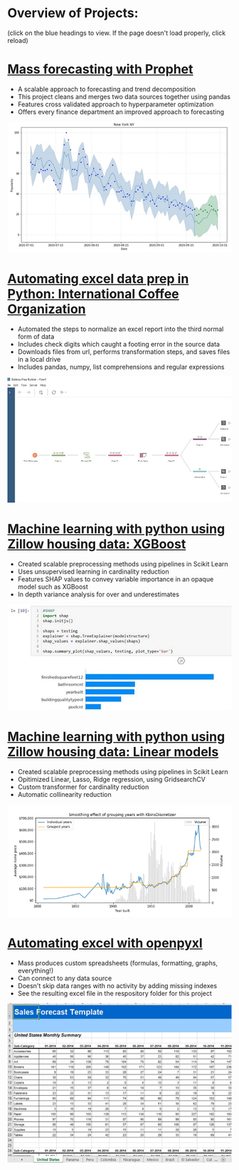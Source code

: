 # Overview of Projects:
(click on the blue headings to view. If the page doesn't load properly, click reload)

# [Mass forecasting with Prophet](https://github.com/radarreed/Forecasting-with-FB-Prophet/blob/main/Prophet_forecasting.ipynb)
* A scalable approach to forecasting and trend decomposition
* This project cleans and merges two data sources together using pandas
* Features cross validated approach to hyperparameter optimization
* Offers every finance department an improved approach to forecasting

![](/images/prophetgraph.JPG)

# [Automating excel data prep in Python: International Coffee Organization](https://github.com/radarreed/Automating_excel_data_prep/blob/master/Automating_excel_tasks.ipynb)
* Automated the steps to normalize an excel report into the third normal form of data
* Includes check digits which caught a footing error in the source data
* Downloads files from url, performs transformation steps, and saves files in a local drive
* Includes pandas, numpy, list comprehensions and regular expressions

![](/images/Tableau_prep.JPG)

# [Machine learning with python using Zillow housing data: XGBoost](https://github.com/radarreed/XGBoost-with-housing-data/blob/main/combinedXGBoost.ipynb)
* Created scalable preprocessing methods using pipelines in Scikit Learn
* Uses unsupervised learning in cardinality reduction
* Features SHAP values to convey variable importance in an opaque model such as XGBoost
* In depth variance analysis for over and underestimates

![](/images/SHAP.JPG)

# [Machine learning with python using Zillow housing data: Linear models](https://github.com/radarreed/Machine_Learning_housing_data/blob/master/Structure_Linear.ipynb)
* Created scalable preprocessing methods using pipelines in Scikit Learn
* Opitimized Linear, Lasso, Ridge regression, using GridsearchCV
* Custom transformer for cardinality reduction
* Automatic collinearity reduction

![](/images/structure_year_blend.png)

# [Automating excel with openpyxl](https://github.com/radarreed/Automate_excel_with_openpyxl/blob/main/reports.ipynb)
* Mass produces custom spreadsheets (formulas, formatting, graphs, everything!)
* Can connect to any data source 
* Doesn't skip data ranges with no activity by adding missing indexes
* See the resulting excel file in the respository folder for this project

![](/images/openpyxl.png)
